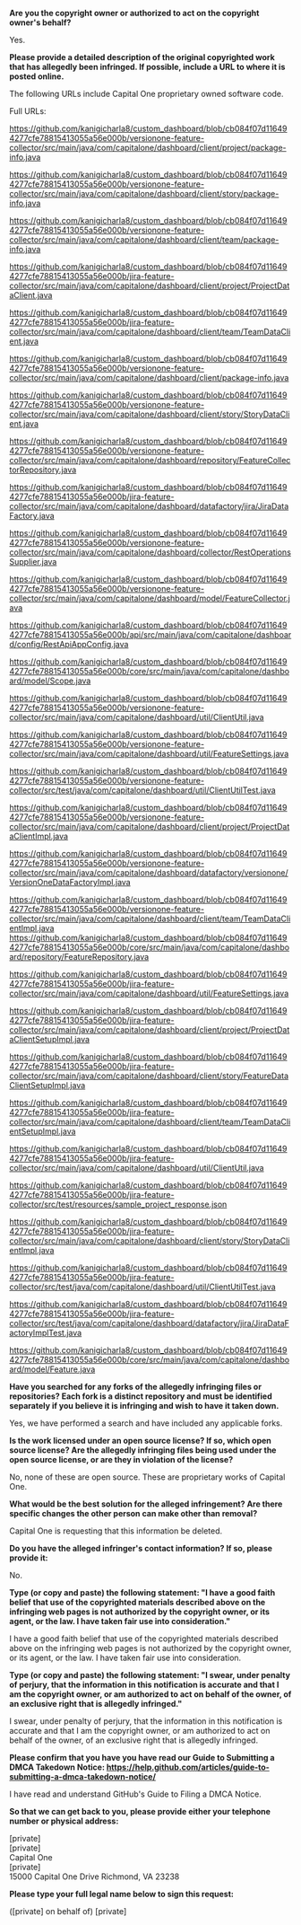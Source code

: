 **Are you the copyright owner or authorized to act on the copyright owner's behalf?**

Yes.

**Please provide a detailed description of the original copyrighted work that has allegedly been infringed. If possible, include a URL to where it is posted online.**

The following URLs include Capital One proprietary owned software code.

Full URLs:

https://github.com/kanigicharla8/custom_dashboard/blob/cb084f07d116494277cfe78815413055a56e000b/versionone-feature-collector/src/main/java/com/capitalone/dashboard/client/project/package-info.java

https://github.com/kanigicharla8/custom_dashboard/blob/cb084f07d116494277cfe78815413055a56e000b/versionone-feature-collector/src/main/java/com/capitalone/dashboard/client/story/package-info.java

https://github.com/kanigicharla8/custom_dashboard/blob/cb084f07d116494277cfe78815413055a56e000b/versionone-feature-collector/src/main/java/com/capitalone/dashboard/client/team/package-info.java

https://github.com/kanigicharla8/custom_dashboard/blob/cb084f07d116494277cfe78815413055a56e000b/jira-feature-collector/src/main/java/com/capitalone/dashboard/client/project/ProjectDataClient.java

https://github.com/kanigicharla8/custom_dashboard/blob/cb084f07d116494277cfe78815413055a56e000b/jira-feature-collector/src/main/java/com/capitalone/dashboard/client/team/TeamDataClient.java

https://github.com/kanigicharla8/custom_dashboard/blob/cb084f07d116494277cfe78815413055a56e000b/versionone-feature-collector/src/main/java/com/capitalone/dashboard/client/package-info.java

https://github.com/kanigicharla8/custom_dashboard/blob/cb084f07d116494277cfe78815413055a56e000b/versionone-feature-collector/src/main/java/com/capitalone/dashboard/client/story/StoryDataClient.java

https://github.com/kanigicharla8/custom_dashboard/blob/cb084f07d116494277cfe78815413055a56e000b/versionone-feature-collector/src/main/java/com/capitalone/dashboard/repository/FeatureCollectorRepository.java

https://github.com/kanigicharla8/custom_dashboard/blob/cb084f07d116494277cfe78815413055a56e000b/jira-feature-collector/src/main/java/com/capitalone/dashboard/datafactory/jira/JiraDataFactory.java

https://github.com/kanigicharla8/custom_dashboard/blob/cb084f07d116494277cfe78815413055a56e000b/versionone-feature-collector/src/main/java/com/capitalone/dashboard/collector/RestOperationsSupplier.java

https://github.com/kanigicharla8/custom_dashboard/blob/cb084f07d116494277cfe78815413055a56e000b/versionone-feature-collector/src/main/java/com/capitalone/dashboard/model/FeatureCollector.java

https://github.com/kanigicharla8/custom_dashboard/blob/cb084f07d116494277cfe78815413055a56e000b/api/src/main/java/com/capitalone/dashboard/config/RestApiAppConfig.java

https://github.com/kanigicharla8/custom_dashboard/blob/cb084f07d116494277cfe78815413055a56e000b/core/src/main/java/com/capitalone/dashboard/model/Scope.java

https://github.com/kanigicharla8/custom_dashboard/blob/cb084f07d116494277cfe78815413055a56e000b/versionone-feature-collector/src/main/java/com/capitalone/dashboard/util/ClientUtil.java

https://github.com/kanigicharla8/custom_dashboard/blob/cb084f07d116494277cfe78815413055a56e000b/versionone-feature-collector/src/main/java/com/capitalone/dashboard/util/FeatureSettings.java

https://github.com/kanigicharla8/custom_dashboard/blob/cb084f07d116494277cfe78815413055a56e000b/versionone-feature-collector/src/test/java/com/capitalone/dashboard/util/ClientUtilTest.java

https://github.com/kanigicharla8/custom_dashboard/blob/cb084f07d116494277cfe78815413055a56e000b/versionone-feature-collector/src/main/java/com/capitalone/dashboard/client/project/ProjectDataClientImpl.java

https://github.com/kanigicharla8/custom_dashboard/blob/cb084f07d116494277cfe78815413055a56e000b/versionone-feature-collector/src/main/java/com/capitalone/dashboard/datafactory/versionone/VersionOneDataFactoryImpl.java

https://github.com/kanigicharla8/custom_dashboard/blob/cb084f07d116494277cfe78815413055a56e000b/versionone-feature-collector/src/main/java/com/capitalone/dashboard/client/team/TeamDataClientImpl.java
https://github.com/kanigicharla8/custom_dashboard/blob/cb084f07d116494277cfe78815413055a56e000b/core/src/main/java/com/capitalone/dashboard/repository/FeatureRepository.java

https://github.com/kanigicharla8/custom_dashboard/blob/cb084f07d116494277cfe78815413055a56e000b/jira-feature-collector/src/main/java/com/capitalone/dashboard/util/FeatureSettings.java

https://github.com/kanigicharla8/custom_dashboard/blob/cb084f07d116494277cfe78815413055a56e000b/jira-feature-collector/src/main/java/com/capitalone/dashboard/client/project/ProjectDataClientSetupImpl.java

https://github.com/kanigicharla8/custom_dashboard/blob/cb084f07d116494277cfe78815413055a56e000b/jira-feature-collector/src/main/java/com/capitalone/dashboard/client/story/FeatureDataClientSetupImpl.java

https://github.com/kanigicharla8/custom_dashboard/blob/cb084f07d116494277cfe78815413055a56e000b/jira-feature-collector/src/main/java/com/capitalone/dashboard/client/team/TeamDataClientSetupImpl.java

https://github.com/kanigicharla8/custom_dashboard/blob/cb084f07d116494277cfe78815413055a56e000b/jira-feature-collector/src/main/java/com/capitalone/dashboard/util/ClientUtil.java

https://github.com/kanigicharla8/custom_dashboard/blob/cb084f07d116494277cfe78815413055a56e000b/jira-feature-collector/src/test/resources/sample_project_response.json

https://github.com/kanigicharla8/custom_dashboard/blob/cb084f07d116494277cfe78815413055a56e000b/jira-feature-collector/src/main/java/com/capitalone/dashboard/client/story/StoryDataClientImpl.java

https://github.com/kanigicharla8/custom_dashboard/blob/cb084f07d116494277cfe78815413055a56e000b/jira-feature-collector/src/test/java/com/capitalone/dashboard/util/ClientUtilTest.java

https://github.com/kanigicharla8/custom_dashboard/blob/cb084f07d116494277cfe78815413055a56e000b/jira-feature-collector/src/test/java/com/capitalone/dashboard/datafactory/jira/JiraDataFactoryImplTest.java

https://github.com/kanigicharla8/custom_dashboard/blob/cb084f07d116494277cfe78815413055a56e000b/core/src/main/java/com/capitalone/dashboard/model/Feature.java

**Have you searched for any forks of the allegedly infringing files or repositories? Each fork is a distinct repository and must be identified separately if you believe it is infringing and wish to have it taken down.**

Yes, we have performed a search and have included any applicable forks.

**Is the work licensed under an open source license? If so, which open source license? Are the allegedly infringing files being used under the open source license, or are they in violation of the license?**

No, none of these are open source. These are proprietary works of Capital One.

**What would be the best solution for the alleged infringement? Are there specific changes the other person can make other than removal?**

Capital One is requesting that this information be deleted.

**Do you have the alleged infringer's contact information? If so, please provide it:**

No.

**Type (or copy and paste) the following statement: "I have a good faith belief that use of the copyrighted materials described above on the infringing web pages is not authorized by the copyright owner, or its agent, or the law. I have taken fair use into consideration."**

I have a good faith belief that use of the copyrighted materials described above on the infringing web pages is not authorized by the copyright owner, or its agent, or the law. I have taken fair use into consideration.

**Type (or copy and paste) the following statement: "I swear, under penalty of perjury, that the information in this notification is accurate and that I am the copyright owner, or am authorized to act on behalf of the owner, of an exclusive right that is allegedly infringed."**

I swear, under penalty of perjury, that the information in this notification is accurate and that I am the copyright owner, or am authorized to act on behalf of the owner, of an exclusive right that is allegedly infringed.

**Please confirm that you have you have read our Guide to Submitting a DMCA Takedown Notice: https://help.github.com/articles/guide-to-submitting-a-dmca-takedown-notice/**

I have read and understand GitHub's Guide to Filing a DMCA Notice.

**So that we can get back to you, please provide either your telephone number or physical address:**

[private]  
[private]  
Capital One  
[private]  
15000 Capital One Drive
Richmond, VA 23238

**Please type your full legal name below to sign this request:**

([private] on behalf of) [private]
